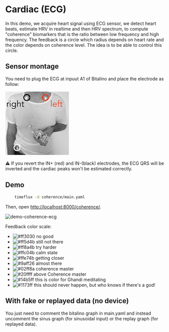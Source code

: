 # Cardiac (ECG) 
In this demo, we acquire heart signal using ECG sensor, we detect heart beats, estimate HRV in realtime and then HRV spectrum, to compute "coherence" biomarkers that is the ratio between low frequency and high frequency. The feedback is a circle which radius depends on heart rate and the color depends on coherence level. The idea is to be able to control this circle.  

## Sensor montage
You need to plug the ECG at inpuut A1 of Bitalino and place the electrode as follow: 

 <img src="img/montage_ecg.png" width="40%">
 
⚠️ If you revert the IN+ (red) and IN-(black) electrodes, the ECG QRS will be inverted and the cardiac peaks won't be estimated correctly.   


## Demo 

```bash
	timeflux -d coherence/main.yaml
```

Then, open <http://localhost:8000/coherence/>. 

![demo-coherence-ecg](img/demo_coherence.gif)

Feedback color scale: 
- ![#ff3030](https://via.placeholder.com/15/ff3030/ff3030.png) no good 
- ![#ff5d4b](https://via.placeholder.com/15/ff5d4b/ff5d4b.png) still not there 
- ![#ff8a4b](https://via.placeholder.com/15/ff8a4b/ff8a4b.png) try harder 
- ![#ffc04b](https://via.placeholder.com/15/ffc04b/ffc04b.png) calm state
- ![#ffe74b](https://via.placeholder.com/15/ffe74b/ffe74b.png) getting closer
- ![#9aff26](https://via.placeholder.com/15/9aff26/9aff26.png) almost there
- ![#02ff8a](https://via.placeholder.com/15/02ff8a/02ff8a.png) coherence master
- ![#20ffff](https://via.placeholder.com/15/20ffff/20ffff.png) above Coherence master
- ![#14b5ff](https://via.placeholder.com/15/14b5ff/14b5ff.png) this is color for Ghandi meditating
- ![#1173ff](https://via.placeholder.com/15/1173ff/1173ff.png) this should never happen, but who knows if there's a god!


## With fake or replayed data (no device)
You just need to comment the bitalino graph in main.yaml and instead uncomment the sinus graph (for sinusoidal input) or the replay graph (for replayed data).